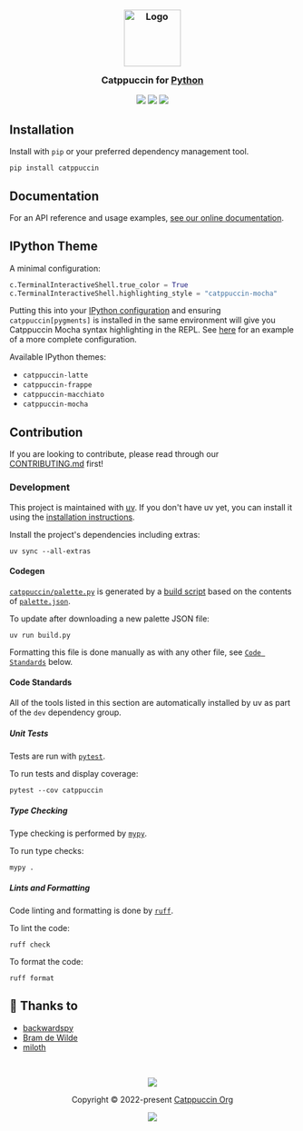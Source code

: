 <h3 align="center">
	<img src="https://raw.githubusercontent.com/catppuccin/catppuccin/main/assets/logos/exports/1544x1544_circle.png" width="100" alt="Logo"/><br/>
	<img src="https://raw.githubusercontent.com/catppuccin/catppuccin/main/assets/misc/transparent.png" height="30" width="0px"/>
	Catppuccin for <a href="https://www.python.org/">Python</a>
	<img src="https://raw.githubusercontent.com/catppuccin/catppuccin/main/assets/misc/transparent.png" height="30" width="0px"/>
</h3>

<p align="center">
	<a href="https://github.com/catppuccin/python/stargazers"><img src="https://img.shields.io/github/stars/catppuccin/python?colorA=363a4f&colorB=b7bdf8&style=for-the-badge"></a>
	<a href="https://github.com/catppuccin/python/issues"><img src="https://img.shields.io/github/issues/catppuccin/python?colorA=363a4f&colorB=f5a97f&style=for-the-badge"></a>
	<a href="https://github.com/catppuccin/python/contributors"><img src="https://img.shields.io/github/contributors/catppuccin/python?colorA=363a4f&colorB=a6da95&style=for-the-badge"></a>
</p>

## Installation

Install with `pip` or your preferred dependency management tool.

```
pip install catppuccin
```

## Documentation

For an API reference and usage examples, [see our online documentation](https://python.catppuccin.com/docs).

## IPython Theme

A minimal configuration:

```python
c.TerminalInteractiveShell.true_color = True
c.TerminalInteractiveShell.highlighting_style = "catppuccin-mocha"
```

Putting this into your [IPython configuration](https://ipython.readthedocs.io/en/stable/config/intro.html)
and ensuring `catppuccin[pygments]` is installed in the same environment will
give you Catppuccin Mocha syntax highlighting in the REPL. See [here](https://github.com/backwardspy/dots/blob/f6991570d6691212e27e266517656192f910ccbf/dot_config/ipython/profile_default/ipython_config.py)
for an example of a more complete configuration.

Available IPython themes:

- `catppuccin-latte`
- `catppuccin-frappe`
- `catppuccin-macchiato`
- `catppuccin-mocha`

## Contribution

If you are looking to contribute, please read through our
[CONTRIBUTING.md](https://github.com/catppuccin/.github/blob/main/CONTRIBUTING.md)
first!

### Development

This project is maintained with [uv](https://docs.astral.sh/uv/). If you
don't have uv yet, you can install it using the [installation
instructions](https://docs.astral.sh/uv/getting-started/installation/).

Install the project's dependencies including extras:

```
uv sync --all-extras
```

#### Codegen

[`catppuccin/palette.py`](./catppuccin/palette.py) is generated by a [build script](`./build.py`) based on the contents of [`palette.json`](./palette.json).

To update after downloading a new palette JSON file:

```
uv run build.py
```

Formatting this file is done manually as with any other file, see [`Code Standards`](#code-standards) below.

#### Code Standards

All of the tools listed in this section are automatically installed by uv as
part of the `dev` dependency group.

##### Unit Tests

Tests are run with [`pytest`](https://docs.pytest.org/en/stable/).

To run tests and display coverage:

```
pytest --cov catppuccin
```

##### Type Checking

Type checking is performed by [`mypy`](https://www.mypy-lang.org/).

To run type checks:

```
mypy .
```

##### Lints and Formatting

Code linting and formatting is done by [`ruff`](https://docs.astral.sh/ruff/).

To lint the code:

```
ruff check
```

To format the code:

```
ruff format
```

## 💝 Thanks to

- [backwardspy](https://github.com/backwardspy)
- [Bram de Wilde](https://github.com/brambozz)
- [miloth](https://github.com/miloth)

&nbsp;

<p align="center">
	<img src="https://raw.githubusercontent.com/catppuccin/catppuccin/main/assets/footers/gray0_ctp_on_line.svg?sanitize=true" />
</p>
<p align="center">
	Copyright &copy; 2022-present <a href="https://github.com/catppuccin" target="_blank">Catppuccin Org</a>
</p>
<p align="center">
	<a href="https://github.com/catppuccin/catppuccin/blob/main/LICENSE"><img src="https://img.shields.io/static/v1.svg?style=for-the-badge&label=License&message=MIT&logoColor=d9e0ee&colorA=363a4f&colorB=b7bdf8"/></a>
</p>
